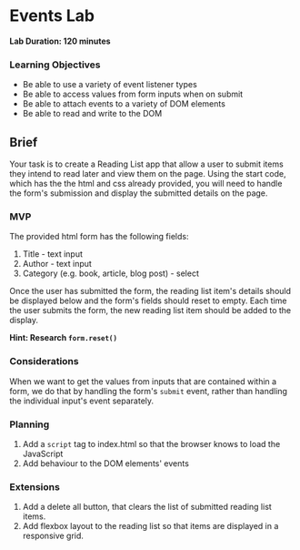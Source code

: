 # Events Lab

**Lab Duration: 120 minutes**

### Learning Objectives

- Be able to use a variety of event listener types
- Be able to access values from form inputs when on submit
- Be able to attach events to a variety of DOM elements
- Be able to read and write to the DOM

## Brief

Your task is to create a Reading List app that allow a user to submit items they intend to read later and view them on the page. Using the start code, which has the the html and css already provided, you will need to handle the form's submission and display the submitted details on the page.

### MVP

The provided html form has the following fields:

1. Title - text input
2. Author - text input
3. Category (e.g. book, article, blog post) - select

Once the user has submitted the form, the reading list item's details should be displayed below and the form's fields should reset to empty. Each time the user submits the form, the new reading list item should be added to the display.

**Hint: Research `form.reset()`**

### Considerations

When we want to get the values from inputs that are contained within a form, we do that by handling the form's `submit` event, rather than handling the individual input's event separately.

### Planning

1. Add a `script` tag to index.html so that the browser knows to load the JavaScript
2. Add behaviour to the DOM elements' events

### Extensions

1. Add a delete all button, that clears the list of submitted reading list items.
2. Add flexbox layout to the reading list so that items are displayed in a responsive grid.
